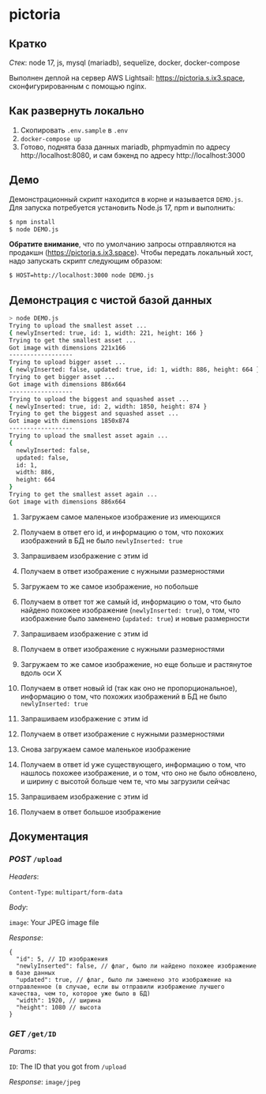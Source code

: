 # pictoria

## Кратко

_Стек_: node 17, js, mysql (mariadb), sequelize, docker, docker-compose

Выполнен деплой на сервер AWS Lightsail: https://pictoria.s.ix3.space,
сконфигурированным с помощью nginx.

## Как развернуть локально

1. Скопировать `.env.sample` в `.env`
2. `docker-compose up`
3. Готово, поднята база данных mariadb, phpmyadmin по адресу
   http://localhost:8080, и сам бэкенд по адресу http://localhost:3000

## Демо

Демонстрационный скрипт находится в корне и называется `DEMO.js`. Для запуска
потребуется установить Node.js 17, npm и выполнить:

```sh
$ npm install
$ node DEMO.js
```

**Обратите внимание**, что по умолчанию запросы отправляются на продакшн
(https://pictoria.s.ix3.space). Чтобы передать локальный хост, надо запускать
скрипт следующим образом:

```sh
$ HOST=http://localhost:3000 node DEMO.js
```

## Демонстрация с чистой базой данных

```sh
> node DEMO.js
Trying to upload the smallest asset ...
{ newlyInserted: true, id: 1, width: 221, height: 166 }
Trying to get the smallest asset ...
Got image with dimensions 221x166
------------------
Trying to upload bigger asset ...
{ newlyInserted: false, updated: true, id: 1, width: 886, height: 664 }
Trying to get bigger asset ...
Got image with dimensions 886x664
------------------
Trying to upload the biggest and squashed asset ...
{ newlyInserted: true, id: 2, width: 1850, height: 874 }
Trying to get the biggest and squashed asset ...
Got image with dimensions 1850x874
------------------
Trying to upload the smallest asset again ...
{
  newlyInserted: false,
  updated: false,
  id: 1,
  width: 886,
  height: 664
}
Trying to get the smallest asset again ...
Got image with dimensions 886x664
```

1. Загружаем самое маленькое изображение из имеющихся
2. Получаем в ответ его id, и информацию о том, что похожих изображений в БД не
   было `newlyInserted: true`
3. Запрашиваем изображение с этим id
4. Получаем в ответ изображение с нужными размерностями

5. Загружаем то же самое изображение, но побольше
6. Получаем в ответ тот же самый id, информацию о том, что было найдено похожее
   изображение (`newlyInserted: true`), о том, что изображение было заменено
   (`updated: true`) и новые размерности
7. Запрашиваем изображение с этим id
8. Получаем в ответ изображение с нужными размерностями

9. Загружаем то же самое изображение, но еще больше и растянутое вдоль оси X
10. Получаем в ответ новый id (так как оно не пропорциональное), информацию о
    том, что похожих изображений в БД не было `newlyInserted: true`
11. Запрашиваем изображение с этим id
12. Получаем в ответ изображение с нужными размерностями

13. Снова загружаем самое маленькое изображение
14. Получаем в ответ id уже существующего, информацию о том, что нашлось похожее
    изображение, и о том, что оно не было обновлено, и ширину с высотой больше
    чем те, что мы загрузили сейчас
15. Запрашиваем изображение с этим id
16. Получаем в ответ большое изображение

## Документация

### _POST_ `/upload`

_Headers_:

`Content-Type`: `multipart/form-data`

_Body_:

`image`: Your JPEG image file

_Response_:

```jsonc
{
  "id": 5, // ID изображения
  "newlyInserted": false, // флаг, было ли найдено похожее изображение в базе данных
  "updated": true, // флаг, было ли заменено это изображение на отправленное (в случае, если вы отправили изображение лучшего качества, чем то, которое уже было в БД)
  "width": 1920, // ширина
  "height": 1080 // высота
}
```

### _GET_ `/get/ID`

_Params_:

`ID`: The ID that you got from `/upload`

_Response_: `image/jpeg`

